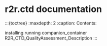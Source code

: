 # r2r.ctd documentation

:::{toctree}
:maxdepth: 2
:caption: Contents:

installing
running
companion_container
R2R_CTD_QualityAssessment_Description
:::